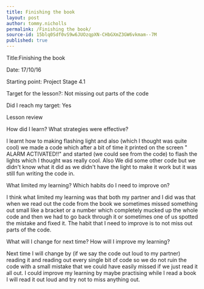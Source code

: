 ```yaml
---
title: Finishing the book
layout: post
author: tommy.nicholls
permalink: /Finishing the book/
source-id: 15blq0Sdf0vS9w6JUOzqpXN-CHbGXmZ3GW6vkmam--7M
published: true
---
```

Title:Finishing the book

Date: 17/10/16

Starting point: Project Stage 4.1

Target for the lesson?: Not missing out parts of the code

Did I reach my target: Yes

Lesson review

How did I learn? What strategies were effective?

I learnt how to making flashing light and also (which I thought was quite cool) we made a code which after a bit of time it printed on the screen " ALARM ACTIVATED!!" and started (we could see from the code) to flash the lights which I thought was really cool. Also We did some other code but we didn't know what it did as we didn't have the light to make it work but it was still fun writing the code in.

What limited my learning? Which habits do I need to improve on?

I think what limited my learning was that both my partner and I did was that when we read out the code from the book we sometimes missed something out small like a bracket or a number which completely mucked up the whole code and then we had to go back through it or sometimes one of us spotted the mistake and fixed it. The habit that I need to improve is to not miss out parts of the code.

What will I change for next time? How will I improve my learning?

Next time I will change by (if we say the code out loud to my partner) reading it and reading out every single bit of code so we do not ruin the code with a small mistake that we could have easily missed if we just read it all out. I could improve my learning by maybe practising while I read a book I will read it out loud and try not to miss anything out.

